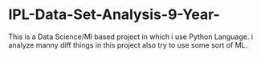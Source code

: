 # IPL-Data-Set-Analysis-9-Year-
This is a Data Science/Ml based project in which i use Python Language.
i analyze manny diff things in this project also try to use some sort of ML.
